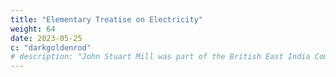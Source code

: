 ```yaml
---
title: "Elementary Treatise on Electricity"
weight: 64
date: 2023-05-25
c: "darkgoldenrod"
# description: "John Stuart Mill was part of the British East India Company who advocated free trade"
---
```

